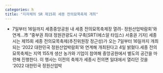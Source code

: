 ```yaml
---
categories: h
title: "지자체의 SR 제15회 세종 전의묘목축제 개최"
---
```

- 7일부터 16일까지 세종중앙공원 내 세종 전의묘목축제장 열려- 정원산업박람회&#39;와 연계&hellip;市 “중부권 최대 정원관광도시 구축[SRT(에스알 타임스) 서중권 기자] 세종시는 제15회 세종 전의묘목축제(추진위원장 정근성)가 오는 7일부터 16일까지 개최되는 ‘2022 대한민국 정원산업박람회’와 연계해 개최된다고 4일 밝혔다.세종 전의묘목축제는 지역 155개 생산 농가와 기업이 참여해 중앙공원에서 별도의 공간을 마련해 진행한다. 이 행사는 이전의 축제가 세종시 전의면 일대에서 열리던 것을 ‘2022 대한민국 정원산업박